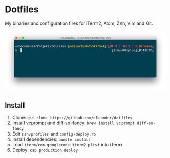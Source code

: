 # Dotfiles

My binaries and configuration files for iTerm2, Atom, Zsh, Vim and Git.

![Printscreen](resources/printscreen.png)

## Install

1. Clone: `git clone https://github.com/oleander/dotfiles`
2. Install vcprompt and diff-so-fancy: `brew install vcprompt diff-so-fancy`
3. Edit `zsh/profiles` and `config/deploy.rb`
4. Install dependencies: `bundle install`
5. Load `iterm/com.googlecode.iterm2.plist` into iTerm
6. Deploy: `cap production deploy`